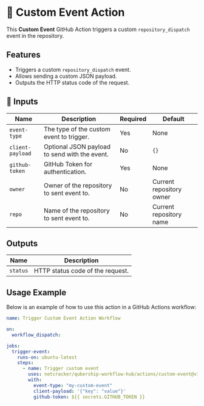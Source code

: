 # 🚀 Custom Event Action

This **Custom Event** GitHub Action triggers a custom `repository_dispatch` event in the repository.

## Features

- Triggers a custom `repository_dispatch` event.
- Allows sending a custom JSON payload.
- Outputs the HTTP status code of the request.

## 📌 Inputs

| Name             | Description                                   | Required | Default                  |
| ---------------- | --------------------------------------------- | -------- | ------------------------ |
| `event-type`     | The type of the custom event to trigger.      | Yes      | None                     |
| `client-payload` | Optional JSON payload to send with the event. | No       | `{}`                     |
| `github-token`   | GitHub Token for authentication.              | Yes      | None                     |
| `owner`          | Owner of the repository to sent event to.     | No       | Current repository owner |
| `repo`           | Name of the repository to sent event to.      | No       | Current repository name  |

## Outputs

| Name     | Description                      |
| -------- | -------------------------------- |
| `status` | HTTP status code of the request. |

## Usage Example

Below is an example of how to use this action in a GitHub Actions workflow:

```yaml
name: Trigger Custom Event Action Workflow

on:
  workflow_dispatch:

jobs:
  trigger-event:
    runs-on: ubuntu-latest
    steps:
      - name: Trigger custom event
        uses: netcracker/qubership-workflow-hub/actions/custom-event@v1.0.5
        with:
          event-type: "my-custom-event"
          client-payload: '{"key": "value"}'
          github-token: ${{ secrets.GITHUB_TOKEN }}

